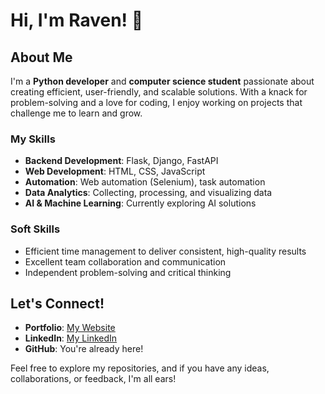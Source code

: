 # Hi, I'm Raven! 👋

## About Me
I'm a **Python developer** and **computer science student** passionate about creating efficient, user-friendly, and scalable solutions. With a knack for problem-solving and a love for coding, I enjoy working on projects that challenge me to learn and grow.

### My Skills
- **Backend Development**: Flask, Django, FastAPI  
- **Web Development**: HTML, CSS, JavaScript 
- **Automation**: Web automation (Selenium), task automation  
- **Data Analytics**: Collecting, processing, and visualizing data  
- **AI & Machine Learning**: Currently exploring AI solutions
  
### Soft Skills
- Efficient time management to deliver consistent, high-quality results  
- Excellent team collaboration and communication  
- Independent problem-solving and critical thinking  

## Let's Connect!
- **Portfolio**: [My Website](https://tonyakporotu.me)  
- **LinkedIn**: [My LinkedIn](https://www.linkedin.com/in/tonyrav3n)  
- **GitHub**: You're already here!  

Feel free to explore my repositories, and if you have any ideas, collaborations, or feedback, I'm all ears!
